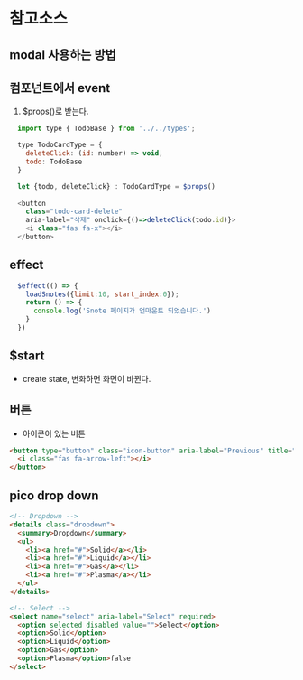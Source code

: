 # 참고소스

## modal 사용하는 방법

## 컴포넌트에서 event

1. $props()로 받는다.

```javascript
  import type { TodoBase } from '../../types';

  type TodoCardType = { 
    deleteClick: (id: number) => void,
    todo: TodoBase 
  }

  let {todo, deleteClick} : TodoCardType = $props()
  
  <button 
    class="todo-card-delete" 
    aria-label="삭제" onclick={()=>deleteClick(todo.id)}>
    <i class="fas fa-x"></i>
  </button> 
```

## effect

```javascript
  $effect(() => {
    loadSnotes({limit:10, start_index:0});
    return () => {
      console.log('Snote 페이지가 언마운트 되었습니다.')
    }
  })
```

## $start

- create state, 변화하면 화면이 바뀐다.

## 버튼

- 아이콘이 있는 버튼

```html
<button type="button" class="icon-button" aria-label="Previous" title="이전" onclick={prevClick}>
  <i class="fas fa-arrow-left"></i>
</button>
```

## pico drop down

```html
<!-- Dropdown -->
<details class="dropdown">
  <summary>Dropdown</summary>
  <ul>
    <li><a href="#">Solid</a></li>
    <li><a href="#">Liquid</a></li>
    <li><a href="#">Gas</a></li>
    <li><a href="#">Plasma</a></li>
  </ul>
</details>

<!-- Select -->
<select name="select" aria-label="Select" required>
  <option selected disabled value="">Select</option>
  <option>Solid</option>
  <option>Liquid</option>
  <option>Gas</option>
  <option>Plasma</option>false
</select>
```
